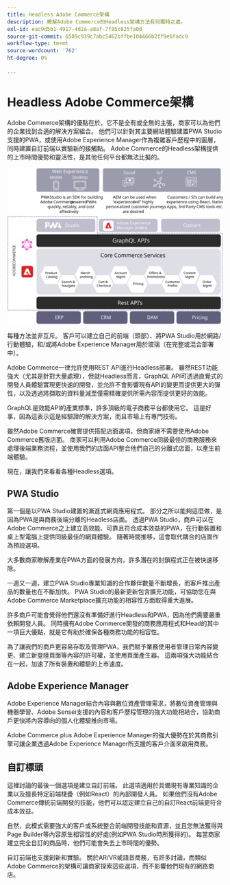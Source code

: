 ```yaml
---
title: Headless Adobe Commerce架構
description: 瞭解Adobe Commerce的Headless架構方法有何獨特之處。
exl-id: eac9d5b1-4917-4d2a-a8af-7f85c825fa0d
source-git-commit: 6509c939c7abc5462bffbe104466b2ff9e6fadc9
workflow-type: tm+mt
source-wordcount: '762'
ht-degree: 0%

---
```


# Headless Adobe Commerce架構

Adobe Commerce架構的優點在於，它不是全有或全無的主張，商家可以為他們的企業找到合適的解決方案組合。 他們可以針對其主要網站體驗建置PWA Studio支援的PWA，或使用Adobe Experience Manager作為複雜客戶歷程中的圖層，同時建置自訂前端以實驗新的接觸點。 Adobe Commerce的Headless架構提供的上市時間優勢和靈活性，是其他任何平台都無法比擬的。

![顯示Headless Adobe Commerce店面架構的圖表](../../../assets/playbooks/headless-storefront-architecture.svg)

每種方法並非互斥。 客戶可以建立自己的前端（頭部）、將PWA Studio用於網路/行動體驗，和/或將Adobe Experience Manager用於玻璃（在完整或混合部署中）。

Adobe Commerce一律允許使用REST API進行Headless部署。 雖然REST功能強大（尤其是針對大量處理），但就Headless而言，GraphQL API可透過直覺式的開發人員體驗實現更快速的開發，並允許不會影響現有API的變更而提供更大的彈性，以及透過將擷取的資料量減至僅需精確提供所需內容而提供更好的效能。

GraphQL是效能API的產業標準，許多頂級的電子商務平台都使用它。 這是好事，因為這表示這是經驗證的解決方案，而且市場上有專門技術。

雖然Adobe Commerce確實提供搭配店面選項，但商家絕不需要使用Adobe Commerce舊版店面。 商家可以利用Adobe Commerce同級最佳的商務服務來處理後端業務流程，並使用我們的店面API整合他們自己的分離式店面，以產生前端體驗。

現在，讓我們來看看各種Headless選項。

## PWA Studio

第一個是以PWA Studio建置的漸進式網頁應用程式。 部分之所以能夠這麼做，是因為PWA是與商務後端分離的Headless店面。 透過PWA Studio，商戶可以在Adobe Commerce之上建立高效能、可靠且符合成本效益的PWA，在行動裝置和桌上型電腦上提供同級最佳的網頁體驗。 隨著時間推移，這會取代耦合的店面作為預設選項。

大多數商家瞭解產業在PWA方面的發展方向，許多潛在的封鎖程式正在被快速移除。

一週又一週，建立PWA Studio專業知識的合作夥伴數量不斷增長，而客戶推出產品的數量也在不斷加快。 PWA Studio的最新更新包含擴充功能，可協助您在與Adobe Commerce Marketplace擴充功能的相容性方面取得重大進展。

許多商戶可能會覺得他們還沒有準備好進行Headless和PWA，因為他們需要嚴重依賴開發人員。 同時擁有Adobe Commerce開發的商務應用程式和Head的其中一項巨大優點，就是它有助於確保各種商務功能的相容性。

為了讓我們的商戶更容易存取及管理PWA，我們賦予業務使用者管理日常內容變更、建立新登陸頁面等內容的許可權，並使用頁面產生器。 這兩項強大功能結合在一起，加速了所有裝置和體驗的上市速度。

## Adobe Experience Manager

Adobe Experience Manager結合內容與數位資產管理需求，將數位資產管理與機器學習、Adobe Sensei支援的內容和客戶歷程管理的強大功能相結合，協助商戶更快將內容導向的個人化體驗推向市場。

Adobe Commerce plus Adobe Experience Manager的強大優勢在於其商務引擎可讓企業透過Adobe Experience Manager所支援的客戶介面來啟用商務。

## 自訂標頭

這裡討論的最後一個選項是建立自訂前端。 此選項適用於具備現有專業知識的企業以及擅長特定前端棧疊（例如React）的內部開發人員。 如果他們沒有Adobe Commerce傳統前端開發的技能，他們可以認定建立自己的自訂React前端更符合成本效益。

自然，此模式需要強大的客戶或系統整合前端開發技能和資源，並且您無法獲得與Page Builder等內容原生相容性的好處(例如PWA Studio時所獲得的)。 每當商家建立完全自訂的商品時，他們可能會失去上市時間的優勢。

自訂前端也支援創新和實驗。 關於AR/VR或語音商務，有許多討論，而類似Adobe Commerce的架構可讓商家探索這些選項，而不影響他們現有的網路商店。
